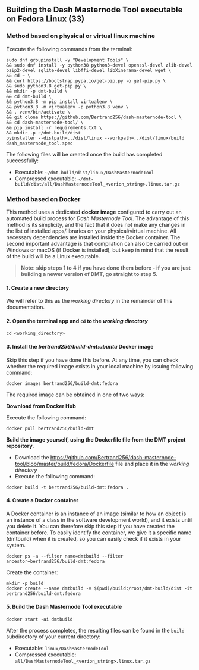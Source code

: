 ## Building the Dash Masternode Tool executable on Fedora Linux (33)

### Method based on physical or virtual linux machine

Execute the following commands from the terminal:

```
sudo dnf groupinstall -y "Development Tools" \
&& sudo dnf install -y python38 python3-devel openssl-devel zlib-devel bzip2-devel sqlite-devel libffi-devel libXinerama-devel wget \
&& cd ~ \
&& curl https://bootstrap.pypa.io/get-pip.py -o get-pip.py \
&& sudo python3.8 get-pip.py \
&& mkdir -p dmt-build \
&& cd dmt-build \
&& python3.8 -m pip install virtualenv \
&& python3.8 -m virtualenv -p python3.8 venv \
&& . venv/bin/activate \
&& git clone https://github.com/Bertrand256/dash-masternode-tool \
&& cd dash-masternode-tool/ \
&& pip install -r requirements.txt \
&& mkdir -p ~/dmt-build/dist
pyinstaller --distpath=../dist/linux --workpath=../dist/linux/build dash_masternode_tool.spec
```

The following files will be created once the build has completed successfully:
* Executable: `~/dmt-build/dist/linux/DashMasternodeTool`
* Compressed executable: `~/dmt-build/dist/all/DashMasternodeTool_<verion_string>.linux.tar.gz`


### Method based on Docker

This method uses a dedicated **docker image** configured to carry out an automated build process for *Dash Masternode Tool*. The advantage of this method is its simplicity, and the fact that it does not make any changes in the list of installed apps/libraries on your physical/virtual machine. All necessary dependencies are installed inside the Docker container. The second important advantage is that compilation can also be carried out on Windows or macOS (if Docker is installed), but keep in mind that the result of the build will be a Linux executable.

> **Note: skip steps 1 to 4 if you have done them before - if you are just building a newer version of DMT, go 
> straight to step 5.**

#### 1. Create a new directory
We will refer to this as the *working directory* in the remainder of this documentation.

#### 2. Open the terminal app and `cd` to the *working directory*

```
cd <working_directory>
```

#### 3. Install the *bertrand256/build-dmt:ubuntu* Docker image

Skip this step if you have done this before. At any time, you can check whether the required image exists in your local machine by issuing following command:

```
docker images bertrand256/build-dmt:fedora
```

The required image can be obtained in one of two ways:

**Download from Docker Hub**

Execute the following command:

```
docker pull bertrand256/build-dmt
```

**Build the image yourself, using the Dockerfile file from the DMT project repository.** 

* Download the https://github.com/Bertrand256/dash-masternode-tool/blob/master/build/fedora/Dockerfile file and place it in the *working directory*
* Execute the following command:
```
docker build -t bertrand256/build-dmt:fedora .
```

#### 4. Create a Docker container

A Docker container is an instance of an image (similar to how an object is an instance of a class in the software development world), and it exists until you delete it. You can therefore skip this step if you have created the container before. To easily identify the container, we give it a specific name (dmtbuild) when it is created, so you can easily check if it exists in your system.

```
docker ps -a --filter name=dmtbuild --filter ancestor=bertrand256/build-dmt:fedora
```
Create the container:

``` 
mkdir -p build
docker create --name dmtbuild -v $(pwd)/build:/root/dmt-build/dist -it bertrand256/build-dmt:fedora
```

#### 5. Build the Dash Masternode Tool executable

```
docker start -ai dmtbuild
```

After the process completes, the resulting files can be found in the `build` subdirectory of your current directory:
* Executable: `linux/DashMasternodeTool`
* Compressed executable: `all/DashMasternodeTool_<verion_string>.linux.tar.gz`
